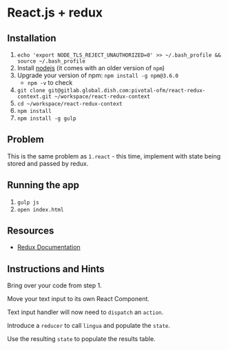 # React.js + redux

## Installation

1. `echo 'export NODE_TLS_REJECT_UNAUTHORIZED=0' >> ~/.bash_profile && source ~/.bash_profile`
1. Install [nodejs](https://nodejs.org/en/) (it comes with an older version of `npm`)
1. Upgrade your version of npm: `npm install -g npm@3.6.0`
    - `npm -v` to check
1. `git clone git@gitlab.global.dish.com:pivotal-ofm/react-redux-context.git ~/workspace/react-redux-context`
1. `cd ~/workspace/react-redux-context`
1. `npm install`
1. `npm install -g gulp`

## Problem

This is the same problem as `1.react` - this time, implement with state 
being stored and passed by redux.

## Running the app

1. `gulp js`
1. `open index.html`

## Resources

- [Redux Documentation](http://redux.js.org/index.html)

## Instructions and Hints

Bring over your code from step 1.

Move your text input to its own React Component.

Text input handler will now need to `dispatch` an `action`.

Introduce a `reducer` to call `lingua` and populate the `state`.

Use the resulting `state` to populate the results table.